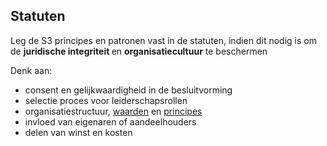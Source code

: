 ## Statuten

<summary>
Leg de S3 principes en patronen vast in de statuten, indien dit nodig is om de <strong>juridische integriteit </strong> en <strong>organisatiecultuur</strong> te beschermen
</summary>

Denk aan:

- consent en gelijkwaardigheid in de besluitvorming
- selectie proces voor leiderschapsrollen
- organisatiestructuur, [waarden](glossary:values) en [principes](glossary:principle)
- invloed van eigenaren of aandeelhouders
- delen van winst en kosten
